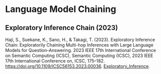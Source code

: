 # Language Model Chaining

## Exploratory Inference Chain (2023)
Haji, S., Suekane, K., Sano, H., & Takagi, T. (2023). Exploratory Inference Chain: Exploratorily Chaining Multi-hop Inferences with Large Language Models for Question-Answering. 2023 IEEE 17th International Conference on Semantic Computing (ICSC), Semantic Computing (ICSC), 2023 IEEE 17th International Conference on, ICSC, 175–182. https://doi.org/10.1109/ICSC56153.2023.00036. [Exploratory_Inference](Exploratory_Inference.pdf).